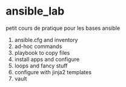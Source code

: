 # ansible_lab
petit cours de pratique pour les bases ansible


1. ansible.cfg and inventory
2. ad-hoc commands
3. playbook to copy files
4. install apps and configure
5. loops and fancy stuff
6. configure with jinja2 templates
7. vault
